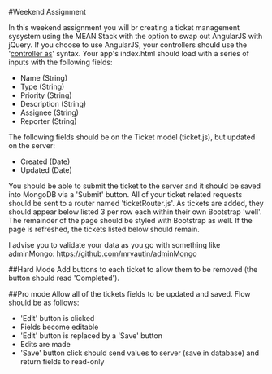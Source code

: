 #Weekend Assignment

In this weekend assignment you will br creating a ticket management sysystem using the MEAN Stack with the option to swap out AngularJS with jQuery. If you choose to use AngularJS, your controllers should use the '[controller as](https://docs.angularjs.org/api/ng/directive/ngController)' syntax.  Your app's index.html should load with a series of inputs with the following fields:

* Name (String)
* Type (String)
* Priority (String)
* Description (String)
* Assignee (String)
* Reporter (String)

The following fields should be on the Ticket model (ticket.js), but updated on the server:
* Created (Date)
* Updated (Date)

You should be able to submit the ticket to the server and it should be saved into MongoDB via a 'Submit' button. All of your ticket related requests should be sent to a router named 'ticketRouter.js'. As tickets are added, they should appear below listed 3 per row each within their own Bootstrap 'well'. The remainder of the page should be styled with Bootstrap as well. If the page is refreshed, the tickets listed below should remain.   

I advise you to validate your data as you go with something like adminMongo: https://github.com/mrvautin/adminMongo

##Hard Mode
Add buttons to each ticket to allow them to be removed (the button should read 'Completed').

##Pro mode
Allow all of the tickets fields to be updated and saved. Flow should be as follows:
* 'Edit' button is clicked
* Fields become editable
* 'Edit' button is replaced by a 'Save' button
* Edits are made
* 'Save' button click should send values to  server (save in database) and return fields to read-only
